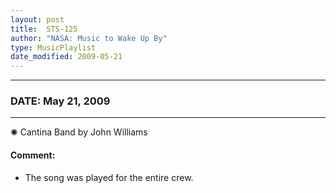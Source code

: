```yaml
---
layout: post
title:  STS-125
author: "NASA: Music to Wake Up By"
type: MusicPlaylist
date_modified: 2009-05-21
---
```


----
### DATE: May 21, 2009
----
✺ Cantina Band by John Williams

#### Comment:
* The song was played for the entire crew.
